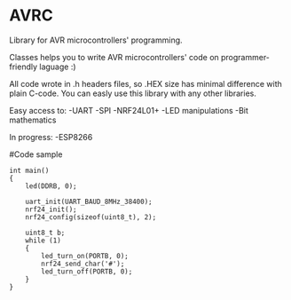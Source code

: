# AVRC

Library for AVR microcontrollers' programming.

Classes helps you to write AVR microcontrollers' code on programmer-friendly laguage :)

All code wrote in .h headers files, so .HEX size has minimal difference with plain C-code. You can easly use this library with any other libraries.

Easy access to:
	-UART
	-SPI
	-NRF24L01+
	-LED manipulations
	-Bit mathematics

In progress:
	-ESP8266
	

#Code sample

	int main()
	{
		led(DDRB, 0);
	
		uart_init(UART_BAUD_8MHz_38400);
		nrf24_init();
		nrf24_config(sizeof(uint8_t), 2);
	
		uint8_t b;
		while (1)
		{
			led_turn_on(PORTB, 0);
			nrf24_send_char('#');
			led_turn_off(PORTB, 0);
		}
	}

